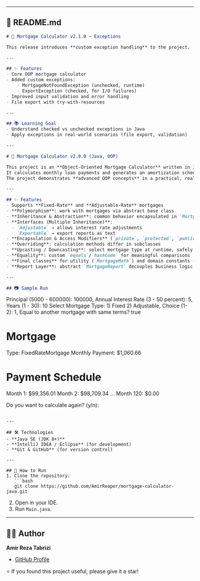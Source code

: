 
---

## 📘 README.md 

```markdown
# 🏦 Mortgage Calculator v2.1.0 – Exceptions

This release introduces **custom exception handling** to the project.

---

## ✨ Features
- Core OOP mortgage calculator
- Added custom exceptions:
    - MortgageNotFoundException (unchecked, runtime)
    - ExportException (checked, for I/O failures)
- Improved input validation and error handling
- File export with try-with-resources

---

## 📚 Learning Goal
- Understand checked vs unchecked exceptions in Java
- Apply exceptions in real-world scenarios (file export, validation)

---

# 🏦 Mortgage Calculator v2.0.0 (Java, OOP)

This project is an **Object-Oriented Mortgage Calculator** written in Java.  
It calculates monthly loan payments and generates an amortization schedule.  
The project demonstrates **advanced OOP concepts** in a practical, real-world domain.

---

## ✨ Features
- Supports **Fixed-Rate** and **Adjustable-Rate** mortgages  
- **Polymorphism**: work with mortgages via abstract base class  
- **Inheritance & Abstraction**: common behavior encapsulated in `Mortgage` base class  
- **Interfaces (Multiple Inheritance)**: 
  - `Adjustable` → allows interest rate adjustments  
  - `Exportable` → export reports as text  
- **Encapsulation & Access Modifiers** (`private`, `protected`, `public`)  
- **Overriding**: calculation methods differ in subclasses  
- **Upcasting / Downcasting**: select mortgage type at runtime, safely cast when needed  
- **Equality**: custom `equals`/`hashCode` for meaningful comparisons  
- **Final classes** for utility (`MortgageMath`) and domain constants (`MortgagePolicy`)  
- **Report Layer**: abstract `MortgageReport` decouples business logic from presentation (`ConsoleReport`)  

---

## 📷 Sample Run

```

Principal (5000 - 600000): 100000,
Annual Interest Rate (3 - 50 percent): 5,
Years (1 - 30): 10
Select Mortgage Type: 1) Fixed  2) Adjustable,
Choice (1-2): 1,
Equal to another mortgage with same terms? true

# Mortgage

Type: FixedRateMortgage
Monthly Payment: \$1,060.66

# Payment Schedule

Month   1:     \$99,356.01
Month   2:     \$98,709.34
...
Month 120:     \$0.00

Do you want to calculate again? (y/n):

````

---

## 🛠️ Technologies
- **Java SE (JDK 8+)**  
- **IntelliJ IDEA / Eclipse** (for development)  
- **Git & GitHub** (for version control)

---

## 🚀 How to Run
1. Clone the repository:
   ```bash
   git clone https://github.com/AmirReaper/mortgage-calculator-java.git
````

2. Open in your IDE.
3. Run `Main.java`.

---

## 👨‍💻 Author

**Amir Reza Tabrizi**

* [GitHub Profile](https://github.com/AmirReaper)

⭐ If you found this project useful, please give it a star!
